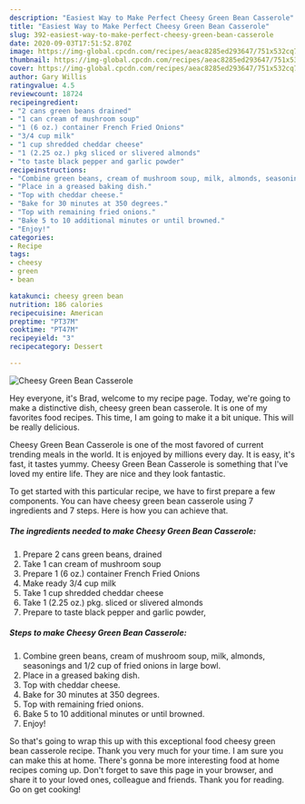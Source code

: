 ```yaml
---
description: "Easiest Way to Make Perfect Cheesy Green Bean Casserole"
title: "Easiest Way to Make Perfect Cheesy Green Bean Casserole"
slug: 392-easiest-way-to-make-perfect-cheesy-green-bean-casserole
date: 2020-09-03T17:51:52.870Z
image: https://img-global.cpcdn.com/recipes/aeac8285ed293647/751x532cq70/cheesy-green-bean-casserole-recipe-main-photo.jpg
thumbnail: https://img-global.cpcdn.com/recipes/aeac8285ed293647/751x532cq70/cheesy-green-bean-casserole-recipe-main-photo.jpg
cover: https://img-global.cpcdn.com/recipes/aeac8285ed293647/751x532cq70/cheesy-green-bean-casserole-recipe-main-photo.jpg
author: Gary Willis
ratingvalue: 4.5
reviewcount: 18724
recipeingredient:
- "2 cans green beans drained"
- "1 can cream of mushroom soup"
- "1 (6 oz.) container French Fried Onions"
- "3/4 cup milk"
- "1 cup shredded cheddar cheese"
- "1 (2.25 oz.) pkg sliced or slivered almonds"
- "to taste black pepper and garlic powder"
recipeinstructions:
- "Combine green beans, cream of mushroom soup, milk, almonds, seasonings and 1/2 cup of fried onions in large bowl."
- "Place in a greased baking dish."
- "Top with cheddar cheese."
- "Bake for 30 minutes at 350 degrees."
- "Top with remaining fried onions."
- "Bake 5 to 10 additional minutes or until browned."
- "Enjoy!"
categories:
- Recipe
tags:
- cheesy
- green
- bean

katakunci: cheesy green bean 
nutrition: 186 calories
recipecuisine: American
preptime: "PT37M"
cooktime: "PT47M"
recipeyield: "3"
recipecategory: Dessert

---
```



![Cheesy Green Bean Casserole](https://img-global.cpcdn.com/recipes/aeac8285ed293647/751x532cq70/cheesy-green-bean-casserole-recipe-main-photo.jpg)

Hey everyone, it's Brad, welcome to my recipe page. Today, we're going to make a distinctive dish, cheesy green bean casserole. It is one of my favorites food recipes. This time, I am going to make it a bit unique. This will be really delicious.



Cheesy Green Bean Casserole is one of the most favored of current trending meals in the world. It is enjoyed by millions every day. It is easy, it's fast, it tastes yummy. Cheesy Green Bean Casserole is something that I've loved my entire life. They are nice and they look fantastic.


To get started with this particular recipe, we have to first prepare a few components. You can have cheesy green bean casserole using 7 ingredients and 7 steps. Here is how you can achieve that.

<!--inarticleads1-->

##### The ingredients needed to make Cheesy Green Bean Casserole:

1. Prepare 2 cans green beans, drained
1. Take 1 can cream of mushroom soup
1. Prepare 1 (6 oz.) container French Fried Onions
1. Make ready 3/4 cup milk
1. Take 1 cup shredded cheddar cheese
1. Take 1 (2.25 oz.) pkg. sliced or slivered almonds
1. Prepare to taste black pepper and garlic powder,




<!--inarticleads2-->

##### Steps to make Cheesy Green Bean Casserole:

1. Combine green beans, cream of mushroom soup, milk, almonds, seasonings and 1/2 cup of fried onions in large bowl.
1. Place in a greased baking dish.
1. Top with cheddar cheese.
1. Bake for 30 minutes at 350 degrees.
1. Top with remaining fried onions.
1. Bake 5 to 10 additional minutes or until browned.
1. Enjoy!




So that's going to wrap this up with this exceptional food cheesy green bean casserole recipe. Thank you very much for your time. I am sure you can make this at home. There's gonna be more interesting food at home recipes coming up. Don't forget to save this page in your browser, and share it to your loved ones, colleague and friends. Thank you for reading. Go on get cooking!
